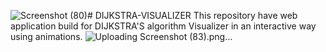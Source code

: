 ![Screenshot (80)](https://github.com/user-attachments/assets/6c5dd374-9ad0-4f66-ad6f-c6d634a91158)# DIJKSTRA-VISUALIZER
This repository have web application build for DIJKSTRA'S algorithm Visualizer in an interactive way using animations.
![Uploading Screenshot (83).png…]()
